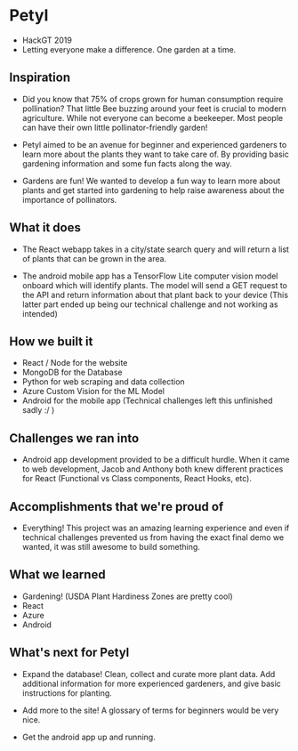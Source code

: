 # Petyl
* HackGT 2019 
* Letting everyone make a difference. One garden at a time. 

## Inspiration
* Did you know that 75% of crops grown for human consumption require pollination? That little Bee buzzing around your feet is crucial to modern agriculture. While not everyone can become a beekeeper. Most people can have their own little pollinator-friendly garden! 

* Petyl aimed to be an avenue for beginner and experienced gardeners to learn more about the plants they want to take care of. By providing basic gardening information and some fun facts along the way. 

* Gardens are fun! We wanted to develop a fun way to learn more about plants and get started into gardening to help raise awareness about the importance of pollinators. 

## What it does
* The React webapp takes in a city/state search query and will return a list of plants that can be grown in the area.

* The android mobile app has a TensorFlow Lite computer vision model onboard which will identify plants. The model will send a GET request to the API and return information about that plant back to your device (This latter part ended up being our technical challenge and not working as intended)

## How we built it
* React / Node for the website
* MongoDB for the Database
* Python for web scraping and data collection
* Azure Custom Vision for the ML Model 
* Android for the mobile app (Technical challenges left this unfinished sadly :/ )

## Challenges we ran into
* Android app development provided to be a difficult hurdle. When it came to web development, Jacob and Anthony both knew different practices for React (Functional vs Class components, React Hooks, etc). 

## Accomplishments that we're proud of
* Everything! This project was an amazing learning experience and even if technical challenges prevented us from having the exact final demo we wanted, it was still awesome to build something. 

## What we learned
* Gardening! (USDA Plant Hardiness Zones are pretty cool)
* React
* Azure
* Android

## What's next for Petyl
* Expand the database! Clean, collect and curate more plant data. Add additional information for more experienced gardeners, and give basic instructions for planting. 

* Add more to the site! A glossary of terms for beginners would be very nice. 

* Get the android app up and running. 

